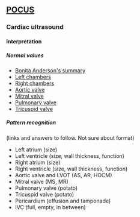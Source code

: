## [POCUS](https://ketaminenightmares.com/pocus)

### Cardiac ultrasound

#### Interpretation

##### Normal values
- [Bonita Anderson's summary](normal_values/bonita_anderson.pdf)
- [Left chambers](normal_values/left_chambers.htm)
- [Right chambers](normal_values/right_chambers.htm)
- [Aortic valve](normal_values/aortic_valve.htm)
- [Mitral valve](normal_values/mitral_valve.htm)
- [Pulmonary valve](normal_values/pulmonary_valve.htm)
- [Tricuspid valve](normal_values/tricuspid_valve.htm)

##### Pattern recognition
(links and answers to follow. Not sure about format)
- Left atrium (size)
- Left ventricle (size, wall thickness, function)
- Right atrium (size)
- Right ventricle (size, wall thickness, function)
- Aortic valve and LVOT (AS, AR, HOCM)
- Mitral valve (MS, MR)
- Pulmonary valve (potato)
- Tricuspid valve (potato)
- Pericardium (effusion and tamponade)
- IVC (full, empty, in between)

